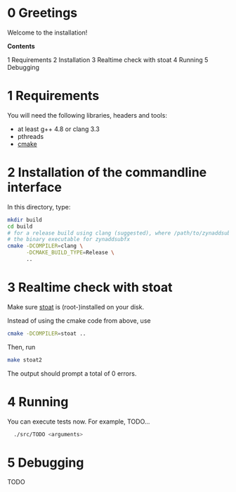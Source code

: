 # 0 Greetings
Welcome to the installation!

**Contents**

1 Requirements
2 Installation
3 Realtime check with stoat
4 Running
5 Debugging

# 1 Requirements
You will need the following libraries, headers and tools:
  * at least g++ 4.8 or clang 3.3
  * pthreads
  * [cmake](http://www.cmake.org/)

# 2 Installation of the commandline interface
In this directory, type:
```sh
mkdir build
cd build
# for a release build using clang (suggested), where /path/to/zynaddsubfx is
# the binary executable for zynaddsubfx
cmake -DCOMPILER=clang \
      -DCMAKE_BUILD_TYPE=Release \
      ..
```  

# 3 Realtime check with stoat
Make sure [stoat](https://github.com/fundamental/stoat) is (root-)installed on your disk.

Instead of using the cmake code from above, use
```sh
cmake -DCOMPILER=stoat ..
```

Then, run
```sh
make stoat2
```

The output should prompt a total of 0 errors.

# 4 Running
You can execute tests now. For example, TODO...
```sh
  ./src/TODO <arguments>
```

# 5 Debugging
TODO

